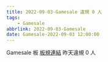 ```yaml
---
title: 2022-09-03-Gamesale 違規 0 人
tags:
    - Gamesale
abbrlink: 2022-09-03-Gamesale
date: Gamesale-2022-09-03 12:00:00
---
```

Gamesale 板 [板規連結](https://www.ptt.cc/bbs/Gossiping/M.1637425085.A.07D.html)
昨天違規 0 人

